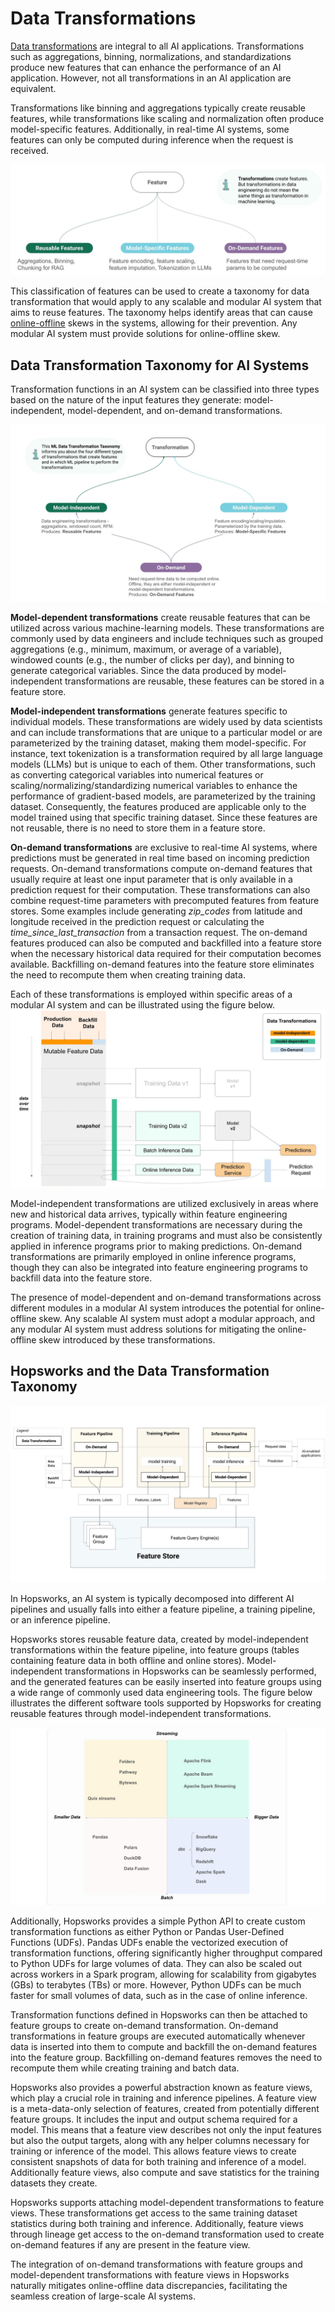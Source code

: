 # Data Transformations

[Data transformations](https://www.hopsworks.ai/dictionary/data-transformation) are integral to all AI applications. Transformations such as aggregations, binning, normalizations, and standardizations produce new features that can enhance the performance of an AI application. However, not all transformations in an AI application are equivalent.

Transformations like binning and aggregations typically create reusable features, while transformations like scaling and normalization often produce model-specific features. Additionally, in real-time AI systems, some features can only be computed during inference when the request is received.

![Types of features](../../assets/images/concepts/mlops/transformation-features.jpg)

This classification of features can be used to create a taxonomy for data transformation that would apply to any scalable and modular AI system that aims to reuse features. The taxonomy helps identify areas that can cause [online-offline](https://www.hopsworks.ai/dictionary/online-offline-feature-skew) skews in the systems, allowing for their prevention. Any modular AI system must provide solutions for online-offline skew.

## Data Transformation Taxonomy for AI Systems

Transformation functions in an AI system can be classified into three types based on the nature of the input features they generate: model-independent, model-dependent, and on-demand transformations. 

![Types of transformations](../../assets/images/concepts/mlops/taxonomy-transformations.jpg)

**Model-dependent transformations** create reusable features that can be utilized across various machine-learning models. These transformations are commonly used by data engineers and include techniques such as grouped aggregations (e.g., minimum, maximum, or average of a variable), windowed counts (e.g., the number of clicks per day), and binning to generate categorical variables. Since the data produced by model-independent transformations are reusable, these features can be stored in a feature store.

**Model-independent transformations** generate features specific to individual models. These transformations are widely used by data scientists and can include transformations that are unique to a particular model or are parameterized by the training dataset, making them model-specific. For instance, text tokenization is a transformation required by all large language models (LLMs) but is unique to each of them. Other transformations, such as converting categorical variables into numerical features or scaling/normalizing/standardizing numerical variables to enhance the performance of gradient-based models, are parameterized by the training dataset. Consequently, the features produced are applicable only to the model trained using that specific training dataset. Since these features are not reusable, there is no need to store them in a feature store.

**On-demand transformations** are exclusive to real-time AI systems, where predictions must be generated in real time based on incoming prediction requests. On-demand transformations compute on-demand features that usually require at least one input parameter that is only available in a prediction request for their computation. These transformations can also combine request-time parameters with precomputed features from feature stores. Some examples include generating *zip_codes* from latitude and longitude received in the prediction request or calculating the *time_since_last_transaction* from a transaction request. The on-demand features produced can also be computed and backfilled into a feature store when the necessary historical data required for their computation becomes available. Backfilling on-demand features into the feature store eliminates the need to recompute them when creating training data.

Each of these transformations is employed within specific areas of a modular AI system and can be illustrated using the figure below.
![Types of transformations in modular AI Pipeline](../../assets/images/concepts/mlops/transformation-in-modular-AI-pipeline.jpg)

Model-independent transformations are utilized exclusively in areas where new and historical data arrives, typically within feature engineering programs. Model-dependent transformations are necessary during the creation of training data, in training programs and must also be consistently applied in inference programs prior to making predictions. On-demand transformations are primarily employed in online inference programs, though they can also be integrated into feature engineering programs to backfill data into the feature store.

The presence of model-dependent and on-demand transformations across different modules in a modular AI system introduces the potential for online-offline skew. Any scalable AI system must adopt a modular approach, and any modular AI system must address solutions for mitigating the online-offline skew introduced by these transformations.

## Hopsworks and the Data Transformation Taxonomy

![Data transformations Hopsworks](../../assets/images/concepts/mlops/data-transformations-hopsworks.jpg)

In Hopsworks, an AI system is typically decomposed into different AI pipelines and usually falls into either a feature pipeline, a training pipeline, or an inference pipeline. 

Hopsworks stores reusable feature data, created by model-independent transformations within the feature pipeline, into feature groups (tables containing feature data in both offline and online stores). Model-independent transformations in Hopsworks can be seamlessly performed, and the generated features can be easily inserted into feature groups using a wide range of commonly used data engineering tools. The figure below illustrates the different software tools supported by Hopsworks for creating reusable features through model-independent transformations.


![Supported feature engineering tools](../../assets/images/concepts/mlops/supported-feature-engineering-tools.jpg)

Additionally, Hopsworks provides a simple Python API to create custom transformation functions as either Python or Pandas User-Defined Functions (UDFs). Pandas UDFs enable the vectorized execution of transformation functions, offering significantly higher throughput compared to Python UDFs for large volumes of data. They can also be scaled out across workers in a Spark program, allowing for scalability from gigabytes (GBs) to terabytes (TBs) or more. However, Python UDFs can be much faster for small volumes of data, such as in the case of online inference.

Transformation functions defined in Hopsworks can then be attached to feature groups to create on-demand transformation. On-demand transformations in feature groups are executed automatically whenever data is inserted into them to compute and backfill the on-demand features into the feature group. Backfilling on-demand features removes the need to recompute them while creating training and batch data.

Hopsworks also provides a powerful abstraction known as feature views, which play a crucial role in training and inference pipelines. A feature view is a meta-data-only selection of features, created from potentially different feature groups. It includes the input and output schema required for a model. This means that a feature view describes not only the input features but also the output targets, along with any helper columns necessary for training or inference of the model. This allows feature views to create consistent snapshots of data for both training and inference of a model. Additionally feature views, also compute and save statistics for the training datasets they create.

Hopsworks supports attaching model-dependent transformations to feature views. These transformations get access to the same training dataset statistics during both training and inference. Additionally, feature views through lineage get access to the on-demand transformation used to create on-demand features if any are present in the feature view. 

The integration of on-demand transformations with feature groups and model-dependent transformations with feature views in Hopsworks naturally mitigates online-offline data discrepancies, facilitating the seamless creation of large-scale AI systems.